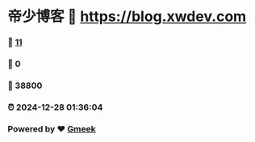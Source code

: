 # 帝少博客 :link: https://blog.xwdev.com 
### :page_facing_up: [11](https://blog.xwdev.com/tag.html) 
### :speech_balloon: 0 
### :hibiscus: 38800 
### :alarm_clock: 2024-12-28 01:36:04 
### Powered by :heart: [Gmeek](https://github.com/Meekdai/Gmeek)
